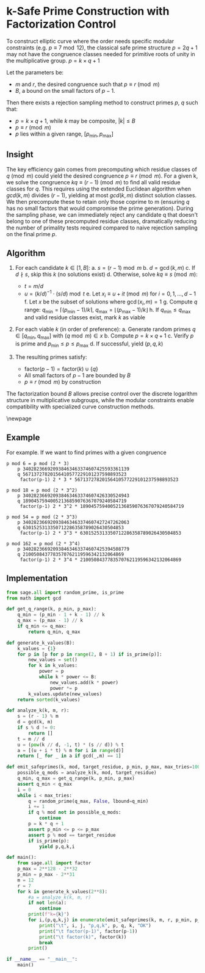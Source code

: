 # k-Safe Prime Construction with Factorization Control

To construct elliptic curve where the order needs specific modular constraints (e.g. $p \equiv 7 \bmod{12}$), the classical safe prime structure $p = 2 q + 1$ may not have the congruence classes needed for primitive roots of unity in the multiplicative group. $p = k \times q + 1$

Let the parameters be:

 * $m$ and $r$, the desired congruence such that $p \equiv r \pmod{m}$
 * $B$, a bound on the small factors of $p-1$.

Then there exists a rejection sampling method to construct primes $p$, $q$ such that:

 * $p = k \times q + 1$, while $k$ may be composite, $|k| \le B$
 * $p \equiv r \pmod{m}$
 * $p$ lies within a given range, $[p_\text{min}, p_\text{max}]$


## Insight

The key efficiency gain comes from precomputing which residue classes of $q \pmod{m}$ could yield the desired congruence $p \equiv r \pmod{m}$. For a given k, we solve the congruence $kq \equiv (r-1) \pmod{m}$ to find all valid residue classes for $q$. This requires using the extended Euclidean algorithm when $gcd(k,m)$ divides $(r-1)$, yielding at most $gcd(k,m)$ distinct solution classes. We then precompute these to retain only those coprime to m (ensuring $q$ has no small factors that would compromise the prime generation). During the sampling phase, we can immediately reject any candidate q that doesn't belong to one of these precomputed residue classes, dramatically reducing the number of primality tests required compared to naive rejection sampling on the final prime $p$.

## Algorithm

 1. For each candidate $k \in [1, B]$:
    a. $s = (r - 1) \bmod{m}$
    b. $d = \gcd(k,m)$
    c. If $d \nmid s$, skip this $k$ (no solutions exist)
    d. Otherwise, solve $kq \equiv s \pmod{m}$:
       - $t = m/d$
       - $u = (k/d)^{-1} \cdot (s/d) \bmod{t}$
    e. Let $x_i \equiv u + it \pmod{m}$ for $i = 0, 1, ..., d-1$
    f. Let $x$ be the subset of solutions where $\gcd(x_i, m) = 1$
    g. Compute $q$ range: $q_{\min} = \lceil(p_{\min} - 1)/k\rceil$, $q_{\max} = \lfloor(p_{\max} - 1)/k\rfloor$
    h. If $q_{\min} \leq q_{\max}$ and valid residue classes exist, mark $k$ as viable

 2. For each viable $k$ (in order of preference):
    a. Generate random primes $q \in [q_{\min}, q_{\max}]$ with $(q \bmod{m}) \in x$
    b. Compute $p = k \times q + 1$
    c. Verify $p$ is prime and $p_{\min} \leq p \leq p_{\max}$
    d. If successful, yield $(p, q, k)$

 3. The resulting primes satisfy:
    - $\text{factor}(p-1) = \text{factor}(k) \cup \{q\}$
    - All small factors of $p-1$ are bounded by $B$
    - $p \equiv r \pmod{m}$ by construction

The factorization bound $B$ allows precise control over the discrete logarithm structure in multiplicative subgroups, while the modular constraints enable compatibility with specialized curve construction methods.

\newpage

## Example

For example. If we want to find primes with a given congruence

```
p mod 6 = p mod (2 * 3)
	p 340282366920938463463374607425593361139
	q 56713727820156410577229101237598893523
	 factor(p-1) 2 * 3 * 56713727820156410577229101237598893523

p mod 18 = p mod (2 * 3^2)
	p 340282366920938463463374607426330524943
	q 18904575940052136859076367079240584719
	 factor(p-1) 2 * 3^2 * 18904575940052136859076367079240584719

p mod 54 = p mod (2 * 3^3)
	p 340282366920938463463374607427247262063
	q 6301525313350712286358789026430504853
	 factor(p-1) 2 * 3^3 * 6301525313350712286358789026430504853

p mod 162 = p mod (2 * 3^4)
	p 340282366920938463463374607425394508779
	q 2100508437783570762119596342132064869
	 factor(p-1) 2 * 3^4 * 2100508437783570762119596342132064869
```

## Implementation

```python
from sage.all import random_prime, is_prime
from math import gcd

def get_q_range(k, p_min, p_max):
    q_min = (p_min - 1 + k - 1) // k
    q_max = (p_max - 1) // k
    if q_min <= q_max:
        return q_min, q_max

def generate_k_values(B):
    k_values = {1}
    for p in [p for p in range(2, B + 1) if is_prime(p)]:
        new_values = set()
        for k in k_values:
            power = p
            while k * power <= B:
                new_values.add(k * power)
                power *= p
        k_values.update(new_values)
    return sorted(k_values)

def analyze_k(k, m, r):
    s = (r - 1) % m
    d = gcd(k, m)
    if s % d != 0:
        return []
    t = m // d
    u = (pow(k // d, -1, t) * (s // d)) % t
    a = [(u + i * t) % m for i in range(d)]
    return [_ for _ in a if gcd(_,m) == 1]

def emit_safeprimes(k, mod, target_residue, p_min, p_max, max_tries=1000):
    possible_q_mods = analyze_k(k, mod, target_residue)
    q_min, q_max = get_q_range(k, p_min, p_max)
    assert q_min < q_max
    i = 0
    while i < max_tries:
        q = random_prime(q_max, False, lbound=q_min)
        i += 1
        if q % mod not in possible_q_mods:
            continue
        p = k * q + 1
        assert p_min <= p <= p_max
        assert p % mod == target_residue
        if is_prime(p):
            yield p,q,k,i

def main():
    from sage.all import factor
    p_max = 2**128 - 2**32
    p_min = p_max - 2**31
    m = 12
    r = 7
    for k in generate_k_values(2**8):
        #a = analyze_k(k, m, r)
        if not len(a):
            continue
        print(f"k={k}")
        for i,(p,q,k,j) in enumerate(emit_safeprimes(k, m, r, p_min, p_max)):
            print("\t", i, j, "p,q,k", p, q, k, "OK")
            print("\t factor(p-1)", factor(p-1))
            print("\t factor(k)", factor(k))
            break
        print()

if __name__ == "__main__":
    main()
```